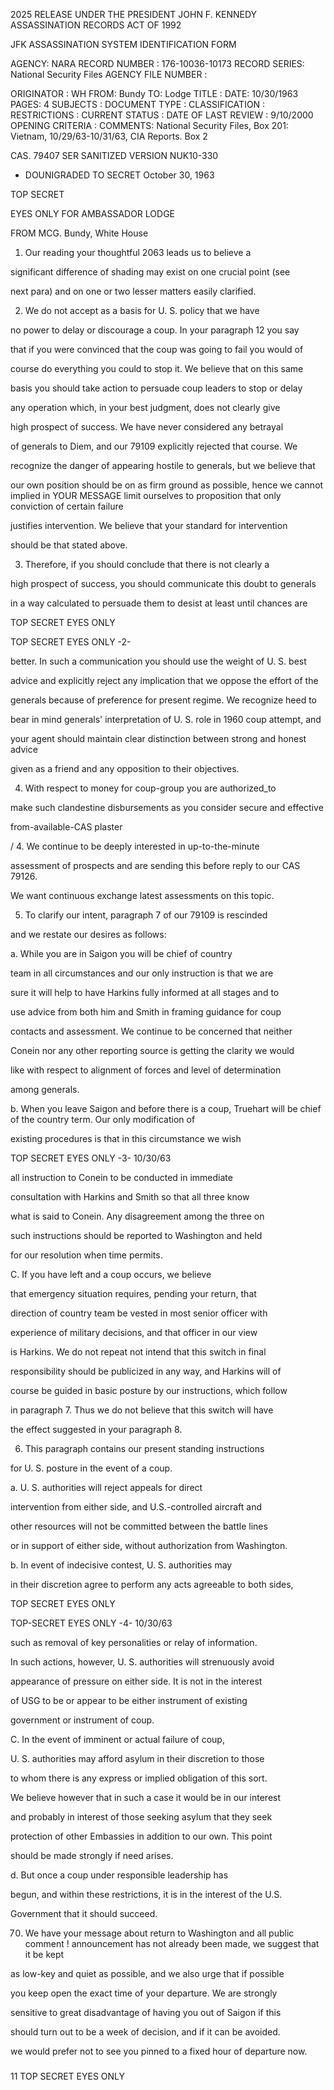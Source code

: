 2025 RELEASE UNDER THE PRESIDENT JOHN F. KENNEDY ASSASSINATION RECORDS ACT OF 1992

JFK ASSASSINATION SYSTEM
IDENTIFICATION FORM

AGENCY: NARA
RECORD NUMBER : 176-10036-10173
RECORD SERIES: National Security Files
AGENCY FILE NUMBER :

ORIGINATOR : WH
FROM: Bundy
TO: Lodge
TITLE :
DATE: 10/30/1963
PAGES: 4
SUBJECTS :
DOCUMENT TYPE :
CLASSIFICATION :
RESTRICTIONS :
CURRENT STATUS :
DATE OF LAST REVIEW : 9/10/2000
OPENING CRITERIA :
COMMENTS: National Security Files, Box 201: Vietnam, 10/29/63-10/31/63, CIA
Reports. Box 2

CAS. 79407
SER SANITIZED
VERSION NUK10-330
+ DOUNIGRADED TO
SECRET
October 30, 1963

TOP SECRET

EYES ONLY FOR AMBASSADOR LODGE

FROM MCG. Bundy, White House

1. Our reading your thoughtful 2063 leads us to believe a

significant difference of shading may exist on one crucial point (see

next para) and on one or two lesser matters easily clarified.

2. We do not accept as a basis for U. S. policy that we have

no power to delay or discourage a coup. In your paragraph 12 you say

that if you were convinced that the coup was going to fail you would of

course do everything you could to stop it. We believe that on this same

basis you should take action to persuade coup leaders to stop or delay

any operation which, in your best judgment, does not clearly give

high prospect of success. We have never considered any betrayal

of generals to Diem, and our 79109 explicitly rejected that course. We

recognize the danger of appearing hostile to generals, but we believe that

our own position should be on as firm ground as possible, hence we cannot
implied in YOUR MESSAGE
limit ourselves to proposition that only conviction of certain failure

justifies intervention. We believe that your standard for intervention

should be that stated above.

3. Therefore, if you should conclude that there is not clearly a

high prospect of success, you should communicate this doubt to generals

in a way calculated to persuade them to desist at least until chances are

TOP SECRET EYES ONLY

TOP SECRET EYES ONLY -2-

better. In such a communication you should use the weight of U. S. best

advice and explicitly reject any implication that we oppose the effort of the

generals because of preference for present regime. We recognize heed to

bear in mind generals' interpretation of U. S. role in 1960 coup attempt, and

your agent should maintain clear distinction between strong and honest advice

given as a friend and any opposition to their objectives.

4. With respect to money for coup-group you are authorized_to

make such clandestine disbursements as you consider secure and effective

from-available-CAS plaster

/
4. We continue to be deeply interested in up-to-the-minute

assessment of prospects and are sending this before reply to our CAS 79126.

We want continuous exchange latest assessments on this topic.

5. To clarify our intent, paragraph 7 of our 79109 is rescinded

and we restate our desires as follows:

a. While you are in Saigon you will be chief of country

team in all circumstances and our only instruction is that we are

sure it will help to have Harkins fully informed at all stages and to

use advice from both him and Smith in framing guidance for coup

contacts and assessment. We continue to be concerned that neither

Conein nor any other reporting source is getting the clarity we would

like with respect to alignment of forces and level of determination

among generals.

b. When you leave Saigon and before there is a coup, Truehart
will be chief of the country term. Our only modification of

existing procedures is that in this circumstance we wish

TOP SECRET EYES ONLY -3- 10/30/63

all instruction to Conein to be conducted in immediate

consultation with Harkins and Smith so that all three know

what is said to Conein. Any disagreement among the three on

such instructions should be reported to Washington and held

for our resolution when time permits.

C. If you have left and a coup occurs, we believe

that emergency situation requires, pending your return, that

direction of country team be vested in most senior officer with

experience of military decisions, and that officer in our view

is Harkins. We do not repeat not intend that this switch in final

responsibility should be publicized in any way, and Harkins will of

course be guided in basic posture by our instructions, which follow

in paragraph 7. Thus we do not believe that this switch will have

the effect suggested in your paragraph 8.

6. This paragraph contains our present standing instructions

for U. S. posture in the event of a coup.

a. U. S. authorities will reject appeals for direct

intervention from either side, and U.S.-controlled aircraft and

other resources will not be committed between the battle lines

or in support of either side, without authorization from Washington.

b. In event of indecisive contest, U. S. authorities may

in their discretion agree to perform any acts agreeable to both sides,

TOP SECRET EYES ONLY

TOP-SECRET EYES ONLY -4- 10/30/63

such as removal of key personalities or relay of information.

In such actions, however, U. S. authorities will strenuously avoid

appearance of pressure on either side. It is not in the interest

of USG to be or appear to be either instrument of existing

government or instrument of coup.

C. In the event of imminent or actual failure of coup,

U. S. authorities may afford asylum in their discretion to those

to whom there is any express or implied obligation of this sort.

We believe however that in such a case it would be in our interest

and probably in interest of those seeking asylum that they seek

protection of other Embassies in addition to our own. This point

should be made strongly if need arises.

d. But once a coup under responsible leadership has

begun, and within these restrictions, it is in the interest of the U.S.

Government that it should succeed.

70. We have your message about return to Washington and
all public comment !
announcement has not already been made, we suggest that it be kept

as low-key and quiet as possible, and we also urge that if possible

you keep open the exact time of your departure. We are strongly

sensitive to great disadvantage of having you out of Saigon if this

should turn out to be a week of decision, and if it can be avoided.

we would prefer not to see you pinned to a fixed hour of departure now.

#####
11
TOP SECRET EYES ONLY
